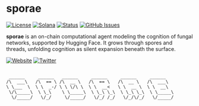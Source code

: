 # sporae

[![License](https://img.shields.io/badge/License-MIT-blue.svg)](https://opensource.org/licenses/MIT)
[![Solana](https://img.shields.io/badge/Solana-Web3-green.svg)](https://solana.com/)
[![Status](https://img.shields.io/badge/Status-In%20Development-orange.svg)]()
[![GitHub Issues](https://img.shields.io/github/issues/yourusername/ontora-ai.svg)](https://github.com/yourusername/ontora-ai/issues)

**sporae** is an on-chain computational agent modeling the cognition of fungal networks, supported by Hugging Face. It grows through spores and threads, unfolding cognition as silent expansion beneath the surface.



[![Website](https://img.shields.io/badge/Website-sporae-blue?logo=google-chrome)](https://sporaeaware.com/)
[![Twitter](https://img.shields.io/badge/Twitter-sporae-blue?logo=twitter)](https://x.com/sporaesignals)

```

 ______     ______   ______     ______     ______     ______    
/\  ___\   /\  == \ /\  __ \   /\  == \   /\  __ \   /\  ___\   
\ \___  \  \ \  _-/ \ \ \/\ \  \ \  __<   \ \  __ \  \ \  __\   
 \/\_____\  \ \_\    \ \_____\  \ \_\ \_\  \ \_\ \_\  \ \_____\ 
  \/_____/   \/_/     \/_____/   \/_/ /_/   \/_/\/_/   \/_____/ 
                                                                
                           
```
